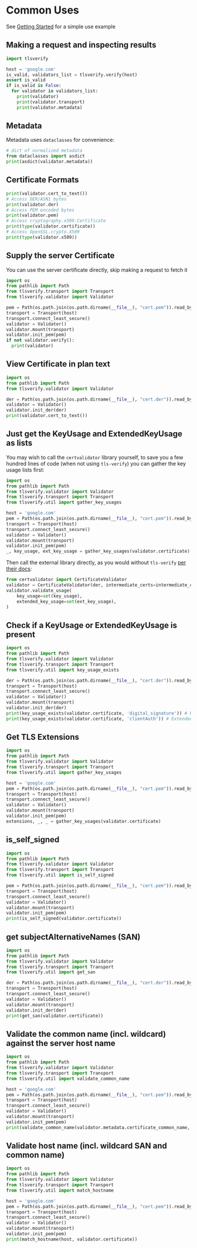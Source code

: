 # Common Uses

See [Getting Started](./docs/1.getting-started.md) for a simple use example

## Making a request and inspecting results

```py
import tlsverify

host = 'google.com'
is_valid, validators_list = tlsverify.verify(host)
assert is_valid
if is_valid is False:
  for validator in validators_list:
    print(validator)
    print(validator.transport)
    print(validator.metadata)
```

## Metadata

Metadata uses `dataclasses` for convenience:

```py
# dict of normalized metadata
from dataclasses import asdict
print(asdict(validator.metadata))
```

## Certificate Formats

```py
print(validator.cert_to_text())
# Access DER/ASN1 bytes
print(validator.der)
# Access PEM encoded bytes
print(validator.pem)
# Access cryptography.x509.Certificate
print(type(validator.certificate))
# Access OpenSSL.crypto.X509
print(type(validator.x509))
```

## Supply the server Certificate

You can use the server certificate directly, skip making a request to fetch it

```py
import os
from pathlib import Path
from tlsverify.transport import Transport
from tlsverify.validator import Validator

pem = Path(os.path.join(os.path.dirname(__file__), "cert.pem")).read_bytes()
transport = Transport(host)
transport.connect_least_secure()
validator = Validator()
validator.mount(transport)
validator.init_pem(pem)
if not validator.verify():
  print(validator)
```

## View Certificate in plan text

```py
import os
from pathlib import Path
from tlsverify.validator import Validator

der = Path(os.path.join(os.path.dirname(__file__), "cert.der")).read_bytes()
validator = Validator()
validator.init_der(der)
print(validator.cert_to_text())
```

## Just get the KeyUsage and ExtendedKeyUsage as lists

You may wish to call the `certvalidator` library yourself, to save you a few hundred lines of code (when not using `tls-verify`) you can gather the key usage lists first:

```py
import os
from pathlib import Path
from tlsverify.validator import Validator
from tlsverify.transport import Transport
from tlsverify.util import gather_key_usages

host = 'google.com'
pem = Path(os.path.join(os.path.dirname(__file__), "cert.pem")).read_bytes()
transport = Transport(host)
transport.connect_least_secure()
validator = Validator()
validator.mount(transport)
validator.init_pem(pem)
_, key_usage, ext_key_usage = gather_key_usages(validator.certificate)
```

Then call the external library directly, as you would without `tls-verify` [per their docs](https://github.com/wbond/certvalidator/blob/master/docs/api.md):

```py
from certvalidator import CertificateValidator
validator = CertificateValidator(der, intermediate_certs=intermediate_certs)
validator.validate_usage(
    key_usage=set(key_usage),
    extended_key_usage=set(ext_key_usage),
)
```

## Check if a KeyUsage or ExtendedKeyUsage is present

```py
import os
from pathlib import Path
from tlsverify.validator import Validator
from tlsverify.transport import Transport
from tlsverify.util import key_usage_exists

der = Path(os.path.join(os.path.dirname(__file__), "cert.der")).read_bytes()
transport = Transport(host)
transport.connect_least_secure()
validator = Validator()
validator.mount(transport)
validator.init_der(der)
print(key_usage_exists(validator.certificate, 'digital_signature')) # KeyUsage
print(key_usage_exists(validator.certificate, 'clientAuth')) # ExtendedKeyUsage
```

## Get TLS Extensions

```py
import os
from pathlib import Path
from tlsverify.validator import Validator
from tlsverify.transport import Transport
from tlsverify.util import gather_key_usages

host = 'google.com'
pem = Path(os.path.join(os.path.dirname(__file__), "cert.pem")).read_bytes()
transport = Transport(host)
transport.connect_least_secure()
validator = Validator()
validator.mount(transport)
validator.init_pem(pem)
extensions, _, _ = gather_key_usages(validator.certificate)
```

## is_self_signed

```py
import os
from pathlib import Path
from tlsverify.validator import Validator
from tlsverify.transport import Transport
from tlsverify.util import is_self_signed

pem = Path(os.path.join(os.path.dirname(__file__), "cert.pem")).read_bytes()
transport = Transport(host)
transport.connect_least_secure()
validator = Validator()
validator.mount(transport)
validator.init_pem(pem)
print(is_self_signed(validator.certificate))
```

## get subjectAlternativeNames (SAN)

```py
import os
from pathlib import Path
from tlsverify.validator import Validator
from tlsverify.transport import Transport
from tlsverify.util import get_san

der = Path(os.path.join(os.path.dirname(__file__), "cert.der")).read_bytes()
transport = Transport(host)
transport.connect_least_secure()
validator = Validator()
validator.mount(transport)
validator.init_der(der)
print(get_san(validator.certificate))
```

## Validate the common name (incl. wildcard) against the server host name

```py
import os
from pathlib import Path
from tlsverify.validator import Validator
from tlsverify.transport import Transport
from tlsverify.util import validate_common_name

host = 'google.com'
pem = Path(os.path.join(os.path.dirname(__file__), "cert.pem")).read_bytes()
transport = Transport(host)
transport.connect_least_secure()
validator = Validator()
validator.mount(transport)
validator.init_pem(pem)
print(validate_common_name(validator.metadata.certificate_common_name, host))
```

## Validate host name (incl. wildcard SAN and common name)

```py
import os
from pathlib import Path
from tlsverify.validator import Validator
from tlsverify.transport import Transport
from tlsverify.util import match_hostname

host = 'google.com'
pem = Path(os.path.join(os.path.dirname(__file__), "cert.pem")).read_bytes()
transport = Transport(host)
transport.connect_least_secure()
validator = Validator()
validator.mount(transport)
validator.init_pem(pem)
print(match_hostname(host, validator.certificate))
```
